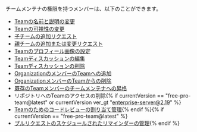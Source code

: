 チームメンテナの権限を持つメンバーは、以下のことができます。

- [Teamの名前と説明の変更](/articles/renaming-a-team)
- [Teamの可視性の変更](/articles/changing-team-visibility)
- [子チームの追加リクエスト](/articles/requesting-to-add-a-child-team)
- [親チームの追加または変更リクエスト](/articles/requesting-to-add-or-change-a-parent-team)
- [Teamのプロフィール画像の設定](/articles/setting-your-team-s-profile-picture)
- [Teamディスカッションの編集](/articles/managing-disruptive-comments/#editing-a-comment)
- [Teamディスカッションの削除](/articles/managing-disruptive-comments/#deleting-a-comment)
- [OrganizationのメンバーのTeamへの追加](/articles/adding-organization-members-to-a-team)
- [OrganizationメンバーのTeamからの削除](/articles/removing-organization-members-from-a-team)
- [既存のTeamメンバーのチームメンテナへの昇格](/articles/giving-team-maintainer-permissions-to-an-organization-member)
- リポジトリへのTeamのアクセスの削除{% if currentVersion == "free-pro-team@latest" or currentVersion ver_gt "enterprise-server@2.19" %}
- [Teamのためのコードレビューの割り当て管理](/github/setting-up-and-managing-organizations-and-teams/managing-code-review-assignment-for-your-team){% endif %}{% if currentVersion == "free-pro-team@latest" %}
- [プルリクエストのスケジュールされたリマインダーの管理](/github/setting-up-and-managing-organizations-and-teams/managing-scheduled-reminders-for-pull-requests){% endif %}
